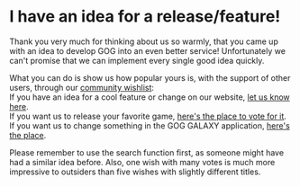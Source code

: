 I have an idea for a release/feature!
=====================================

Thank you very much for thinking about us so warmly, that you came up with an idea to develop GOG into an even better service! Unfortunately we can't promise that we can implement every single good idea quickly.

  
What you can do is show us how popular yours is, with the support of other users, through our [community wishlist](https://www.gog.com/wishlist):  
If you have an idea for a cool feature or change on our website, [let us know here](https://www.gog.com/wishlist/site).  
If you want us to release your favorite game, [here's the place to vote for it](https://www.gog.com/wishlist/games).  
If you want us to change something in the GOG GALAXY application, [here's the place](https://www.gog.com/wishlist/galaxy).

  
Please remember to use the search function first, as someone might have had a similar idea before. Also, one wish with many votes is much more impressive to outsiders than five wishes with slightly different titles.